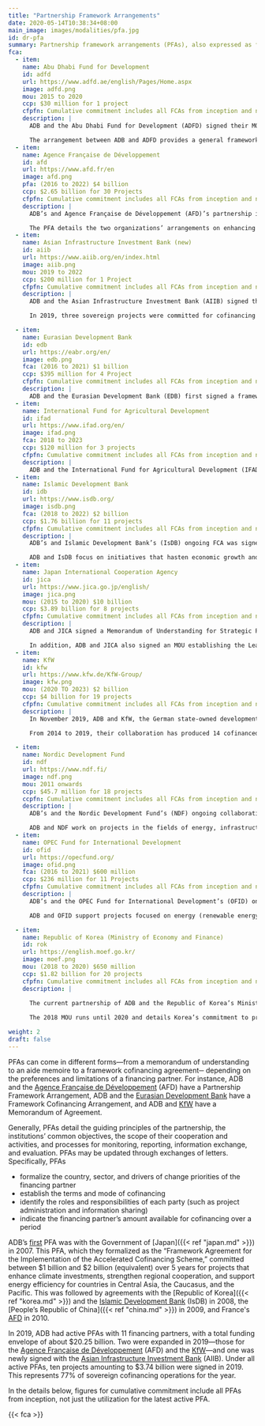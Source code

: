 ```yaml
---
title: "Partnership Framework Arrangements"
date: 2020-05-14T10:38:34+08:00
main_image: images/modalities/pfa.jpg
id: dr-pfa
summary: Partnership framework arrangements (PFAs), also expressed as framework cofinancing arrangements (FCAs), memoranda of understanding (MOU), and similar terms, facilitate better strategic collaboration, cooperation, and complementarity. PFAs involve a funding envelope to cover a broad range of planned and coordinated cofinancing activities over a period. They also serve as a tool for surfacing and resolving concerns that may arise during project negotiations. In 2019, ADB had active PFAs with 11 financing partners, with a total funding envelope of $20.25 billion.
fca:
  - item:
    name: Abu Dhabi Fund for Development
    id: adfd
    url: https://www.adfd.ae/english/Pages/Home.aspx
    image: adfd.png
    mou: 2015 to 2020
    ccp: $30 million for 1 project
    cfpfn: Cumulative commitment includes all FCAs from inception and not the utilization for the latest active FCA.
    description: |
      ADB and the Abu Dhabi Fund for Development (ADFD) signed their MOU on Establishing Cooperation Arrangements in February 2012. They extended it in September 2015 to cover collaboration from 2015 until 2020. Under this arrangement, ADFD provided $30 million to cofinance a transport project in 2019. 

      The arrangement between ADB and ADFD provides a general framework for both institutions to develop and undertake collaborative work to pursue common objectives more strategically and effectively. Their priority sectors of cooperation are education, energy, finance, health, regional initiatives, trade, transport, and urban services. 
  - item:
    name: Agence Française de Développement
    id: afd
    url: https://www.afd.fr/en
    image: afd.png
    pfa: (2016 to 2022) $4 billion
    ccp: $2.65 billion for 30 Projects
    cfpfn: Cumulative commitment includes all FCAs from inception and not the utilization for the latest active FCA.
    description: |
      ADB’s and Agence Française de Développement (AFD)’s partnership is built on their common goal of inclusive development and sustainable growth in Asia and the Pacific.  In 2019, these two institutions strengthened their partnership by amending their existing PFA-- originally signed in 2016--to increase their commitments from $1.5 billion each for the first 3 years to $2.5 billion each for the succeeding 3 years.  In the first 3 years of the PFA, the two have exceeded their original individual commitment of $1.5 million, with France committing $1.58 billion. Two projects were committed for cofinancing under this arrangement in 2019-- the [Green Power Development and Energy Efficiency Improvement Investment Program—Tranche 2](https://www.adb.org/projects/47037-005/main) in Sri Lanka and the [Shandong Green Development Fund in the People’s Republic of China](https://www.adb.org/projects/51194-001/main).

      The PFA details the two organizations’ arrangements on enhancing institutional, research, and knowledge cooperation. It also reflects how they will pursue their operational cooperation in the form of cofinancing, joint research and development of knowledge products, a staff exchange program, and regular policy dialogue in the spirit of the Paris Declaration on Aid Effectiveness.
  - item:
    name: Asian Infrastructure Investment Bank (new)
    id: aiib
    url: https://www.aiib.org/en/index.html
    image: aiib.png
    mou: 2019 to 2022
    ccp: $200 million for 1 Project
    cfpfn: Cumulative commitment includes all FCAs from inception and not the utilization for the latest active FCA.
    description: |
      ADB and the Asian Infrastructure Investment Bank (AIIB) signed their cofinancing framework agreement in March 2019. This new agreement guides the two organizations’ collaboration going forward and builds on their previous MOU on Strengthening Cooperation, which they signed in May 2016. 

      In 2019, three sovereign projects were committed for cofinancing with AIIB while several others are in the pipeline. They cofinanced the [Dhaka and Western Zone Transmission Grid Expansion](https://www.adb.org/projects/51137-003/main) in 2019. ADB and AIIB are working together to improve economic and social development in Asia through cofinancing of infrastructure projects.

  - item:
    name: Eurasian Development Bank
    id: edb
    url: https://eabr.org/en/ 
    image: edb.png
    fca: (2016 to 2021) $1 billion
    ccp: $395 million for 4 Project
    cfpfn: Cumulative commitment includes all FCAs from inception and not the utilization for the latest active FCA.
    description: |
      ADB and the Eurasian Development Bank (EDB) first signed a framework cofinancing agreement in 2013, targeting $715 million for cofinancing ADB projects from 2013-2016. In 2016, they signed a new one for 2016-2020, targeting $1 billion cofinancing. To date, about $395 million for four projects have been committed under the FCA, which facilitates both parties’ collaboration in the sectors of agriculture, energy, public service, and transport. Their partnership covers work in their common member countries such as Armenia, Kazakhstan, Kyrgyz Republic, and Tajikistan. 
  - item:
    name: International Fund for Agricultural Development
    id: ifad
    url: https://www.ifad.org/en/
    image: ifad.png
    fca: 2018 to 2023
    ccp: $120 million for 3 projects
    cfpfn: Cumulative commitment includes all FCAs from inception and not the utilization for the latest active FCA.
    description: |
      ADB and the International Fund for Agricultural Development (IFAD) have two agreements, an MOU signed in 2003 and an FCA in 2004. The FCA was extended in 2018 to cover the period from 2018 to 2023. This agreement helps both institutes to identify different financing modes that can be used to support agricultural projects and activities in priority countries. It also enables them to work together in ensuring agricultural development and food security in select countries in Asia and the Pacific.
  - item:
    name: Islamic Development Bank
    id: idb
    url: https://www.isdb.org/
    image: isdb.png
    fca: (2018 to 2022) $2 billion
    ccp: $1.76 billion for 11 projects
    cfpfn: Cumulative commitment includes all FCAs from inception and not the utilization for the latest active FCA.
    description: |
      ADB’s and Islamic Development Bank’s (IsDB) ongoing FCA was signed in 2017 and covers the period from 2018 to 2022. Under this agreement, IsDB committed $1.59 for ten projects. This arrangement builds on previous FCAs between the two, the first of which was signed in 2008.

      ADB and IsDB focus on initiatives that hasten economic growth and improve the quality of life in their common member countries. Their projects have provided key infrastructure in Afghanistan, Azerbaijan, Bangladesh, Indonesia, Kazakhstan, Kyrgyz Republic, Maldives, Pakistan, Tajikistan, Turkmenistan, and Uzbekistan. Although the bulk of their projects focuses on power and transport connectivity, they also prioritize projects in the fields of education, urban development, agriculture, health, regional cooperation, private sector development, and public-private partnership.
  - item:
    name: Japan International Cooperation Agency
    id: jica
    url: https://www.jica.go.jp/english/
    image: jica.png
    mou: (2015 to 2020) $10 billion
    ccp: $3.89 billion for 8 projects
    cfpfn: Cumulative commitment includes all FCAs from inception and not the utilization for the latest active FCA.
    description: |
      ADB and JICA signed a Memorandum of Understanding for Strategic Partnership for Sustainable and Inclusive Development through the Promotion of Quality Infrastructure Investment in Asia and the Pacific in 2015. Under this MOU, both agreed to provide about $10 billion in combined cofinancing to sovereign borrowers from 2016 to 2020. As of 31 December 2019, the combined cofinancing amount approved by ADB and JICA is roughly $7.3 billion-- $2.37 billion by ADB and $3.89 billion by JICA.  This includes a transport project in the Philippines. The agreement focuses on projects that promote resilience against natural disasters, reduction in environmental burdens and social costs, economic efficiency, safety in use and operation, and development of local human resources.

      In addition, ADB and JICA also signed an MOU establishing the Leading Asia’s Private Sector Infrastructure Fund (LEAP), with equity of $1.5 billion from JICA. LEAP aims to stimulate investment in quality and sustainable private sector infrastructure in Asia and the Pacific, including through public-private partnerships. 
  - item:
    name: KfW
    id: kfw
    url: https://www.kfw.de/KfW-Group/
    image: kfw.png
    mou: (2020 TO 2023) $2 billion
    ccp: $4 billion for 19 projects
    cfpfn: Cumulative commitment includes all FCAs from inception and not the utilization for the latest active FCA.
    description: |
      In November 2019, ADB and KfW, the German state-owned development bank, expanded their existing cofinancing partnership with an additional $2 billion over the next 4 years to support continued economic development in Asia and Pacific Region. This revised MOU for cofinancing expands the previous $2 billion cofinancing partnership that ADB and KfW launched in 2014 and renewed in 2017 for an additional $2 billion. Three projects were cofinanced in 2019 under this arrangement: [Green Energy Corridor and Grid Strengthening](https://www.adb.org/projects/44426-016/main) in India; [Fiscal and Public Expenditure Management Program-Subprogram 3](https://www.adb.org/projects/50168-003/main) in Indonesia, and the [Shandong Green Development Fund](https://www.adb.org/projects/51194-001/main) in the People’s Republic of China.

      From 2014 to 2019, their collaboration has produced 14 cofinanced projects. Their sectors of common interest include renewable energy and energy efficiency, urban infrastructure including urban mobility and climate finance, small and medium-sized enterprises financing and financial inclusion, health, vocational training, and regional integration.

  - item:
    name: Nordic Development Fund
    id: ndf
    url: https://www.ndf.fi/
    image: ndf.png
    mou: 2011 onwards
    ccp: $45.7 million for 18 projects
    ccpfn: Cumulative commitment includes all FCAs from inception and not the utilization for the latest active FCA.
    description: |
      ADB’s and the Nordic Development Fund’s (NDF) ongoing collaboration is under an MOU, signed in January 2011, for institutional cooperation and cofinancing of programs and projects. This arrangement specified the type of initiatives the fund supports, which includes projects on climate change mitigation and adaptation. To date, this partnership has cofinanced 19 projects. 

      ADB and NDF work on projects in the fields of energy, infrastructure, and natural resources sectors. NDF projects are currently concentrated in Bangladesh, Cambodia, the Lao People's Democratic Republic, Nepal, Sri Lanka, and Viet Nam.
  - item:
    name: OPEC Fund for International Development
    id: ofid
    url: https://opecfund.org/
    image: ofid.png
    fca: (2016 to 2021) $600 million
    ccp: $236 million for 11 Projects
    cfpfn: Cumulative commitment includes all FCAs from inception and not the utilization for the latest active FCA.
    description: |
      ADB’s and the OPEC Fund for International Development’s (OFID) ongoing collaboration is through an FCA they signed in August 2016 that runs through to 2021. This FCA provided $600 million in cofinancing for projects from 2016 to 2021 and expands the previous MOU they both signed in April 2015.

      ADB and OFID support projects focused on energy (renewable energy and energy efficiency), transport, agriculture, water supply and sanitation, education, and health. In 2019, the [Central Asia Regional Economic Cooperation Corridors 2, 3, and 5](https://www.adb.org/projects/52042-001/main) project in Tajikistan was cofinanced under this arrangement.

  - item:
    name: Republic of Korea (Ministry of Economy and Finance)
    id: rok
    url: https://english.moef.go.kr/
    image: moef.png
    mou: (2018 to 2020) $650 million
    ccp: $1.82 billion for 20 projects
    cfpfn: Cumulative commitment includes all FCAs from inception and not the utilization for the latest active FCA.
    description: |
    
      The current partnership of ADB and the Republic of Korea’s Ministry of Economy and Finance is under an MOU signed in May 2018. This agreement builds on the gains of their two previous MOUs signed in 2011 and 2015, and their original FCA signed in 2008. 

      The 2018 MOU runs until 2020 and details Korea’s commitment to provide $650 million of concessional loans to cofinance ADB projects and programs. Projects under this MOU focus on transport, energy, environment, health, public governance and education. The MOU also prioritizes information and communication technology (ICT)-based projects. In 2019, two projects were cofinanced under this MOU: the [Ulaanbaatar Air Quality Improvement Program](https://www.adb.org/projects/51199-001/main) in Mongolia and the [Energy Sector Reforms and Financial Sustainability Program—Subprogram 1](https://www.adb.org/projects/53165-001/main) in Pakistan.

weight: 2
draft: false
---
```


PFAs can come in different forms—from a memorandum of understanding to an aide memoire to a framework cofinancing agreement─ depending on the preferences and limitations of a financing partner. For instance, ADB and the [Agence Française de Développement](./modalities/partnership-framework-arrangements/#afd) (AFD) have a Partnership Framework Arrangement, ADB and the [Eurasian Development Bank](./modalities/partnership-framework-arrangements/#edb) have a Framework Cofinancing Arrangement, and ADB and [KfW](./modalities/partnership-framework-arrangements/#kfw) have a Memorandum of Agreement.

Generally, PFAs detail the guiding principles of the partnership, the institutions’ common objectives, the scope of their cooperation and activities, and processes for monitoring, reporting, information exchange, and evaluation. PFAs may be updated through exchanges of letters. Specifically, PFAs

* formalize the country, sector, and drivers of change priorities of the financing partner
* establish the terms and mode of cofinancing
* identify the roles and responsibilities of each party (such as project administration and information sharing)
* indicate the financing partner’s amount available for cofinancing over a period

ADB’s [first](https://www.adb.org/documents/partnering-development-donor-report-2011) PFA was with the Government of [Japan]({{< ref "japan.md" >}}) in 2007. This PFA, which they formalized as the “Framework Agreement for the Implementation of the Accelerated Cofinancing Scheme,” committed between $1 billion and $2 billion (equivalent) over 5 years for projects that enhance climate investments, strengthen regional cooperation, and support energy efficiency for countries in Central Asia, the Caucasus, and the Pacific. This was followed by agreements with the [Republic of Korea]({{< ref "korea.md" >}}) and the [Islamic Development Bank](./partners/multilateral/islamic-development-bank/) (IsDB) in 2008, the [People’s Republic of China]({{< ref "china.md" >}}) in 2009, and France's [AFD](./modalities/partnership-framework-arrangements/#afd) in 2010.

In 2019, ADB had active PFAs with 11 financing partners, with a total funding envelope of about $20.25 billion. Two were expanded in 2019—those for the [Agence Française de Développement](./modalities/partnership-framework-arrangements/#afd) (AFD) and the [KfW](./modalities/partnership-framework-arrangements/#kfw)—and one was newly signed with the [Asian Infrastructure Investment Bank](./partners/multilateral/asian-infrastructure-investment-bank/) (AIIB). Under all active PFAs, ten projects amounting to $3.74 billion were signed in 2019. This represents 77% of sovereign cofinancing operations for the year.

In the details below, figures for cumulative commitment include all PFAs from inception, not just the utilization for the latest active PFA.

{{< fca >}}